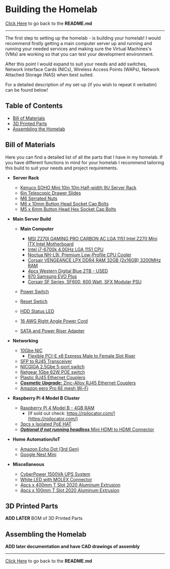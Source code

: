# Building the Homelab

[Click Here](../README.md) to go back to the **README.md**

---

The first step to setting up the homelab - is building your homelab! I would recommend firstly getting a main computer server up and running and running your needed services and making sure the Virtual Machines's (VMs) are working so that you can test your development environment.

After this point I would expand to suit your needs and add switches, Network Interface Cards (NICs), Wireless Access Points (WAPs), Network Attached Storage (NAS) when best suited.

For a detailed description of my set-up (if you wish to repeat it verbatim) can be found below!

## Table of Contents

- [Bill of Materials](#bill-of-materials)
- [3D Printed Parts](#3d-printed-parts)
- [Assembling the Homelab](#assembling-the-homelab)

## Bill of Materials

Here you can find a detailed list of all the parts that I have in my homelab. If you have different functions in mind for your homelab I recommend tailoring this build to suit your needs and project requirements.

- **Server Rack**

  - [Kenuco SOHO Mini 10in 10in Half-width 9U Server Rack](https://www.amazon.com/KENUCO-Panels-Shelves-Components-White-9U/dp/B07QDPPPX7/ref=sr_1_3?crid=3J1702PNDA74T&keywords=kenuco%2B10u&qid=1691775398&sprefix=kenuco%2B10u%2B%2Caps%2C158&sr=8-3&ufe=app_do%3Aamzn1.fos.18ed3cb5-28d5-4975-8bc7-93deae8f9840&th=1)
  - [6in Telescopic Drawer Slides](<https://www.amazon.com/gp/your-account/order-history/ref=ppx_yo_dt_b_pagination_4_3?ie=UTF8&orderFilter=year-2023&search=&startIndex=20#:~:text=URBEST%20Ball%20Bearing%20Drawer%20Slides%20Full%20Extension%206%20Inch%20Telescopic%20Slider%20for%20Cabinet%2C%201Pair%20(6%2DInch)>)
  - [M6 Serrated Nuts](https://www.amazon.com/gp/product/B09MH9SP3T/ref=ppx_yo_dt_b_asin_title_o06_s00?ie=UTF8&psc=1)
  - [M6 x 10mm Button Head Socket Cap Bolts](https://www.amazon.com/gp/product/B09HC1MDM4/ref=ppx_yo_dt_b_asin_title_o06_s00?ie=UTF8&th=1)
  - [M5 x 6mm Button Head Hex Socket Cap Bolts](https://www.amazon.com/gp/product/B01AXUT5Q6/ref=ppx_yo_dt_b_asin_title_o06_s00?ie=UTF8&th=1)

- **Main Server Build**

  - **Main Computer**

    - [MSI Z270I GAMING PRO CARBON AC LGA 1151 Intel Z270 Mini ITX Intel Motherboard](https://www.newegg.com/p/N82E16813130972)
    - [Intel i7-6700k 4.0GHz LGA 1151 CPU](https://www.amazon.com/Intel-Processor-BX80662I76700K-Certified-Refurbished/dp/B07JQ3638R/ref=sr_1_2?crid=1OTL6AP4Q8IS3&keywords=intel+i7+6700k&qid=1691777533&sprefix=intel+i7+67%2Caps%2C162&sr=8-2)
    - [Noctua NH-L9i, Premium Low-Profile CPU Cooler](https://www.amazon.com/Noctua-NH-L9i-Premium-Low-profile-LGA115x/dp/B009VCAJ7W/ref=sr_1_3?crid=2JYZQT0WKGB4Z&keywords=lga+1151+slim+noctua+cooler&qid=1691777586&sprefix=lga+1151+slimnoctua+cooler%2Caps%2C142&sr=8-3)
    - [Corsair VENGEANCE LPX DDR4 RAM 32GB (2x16GB) 3200MHz RAM](https://www.amazon.com/gp/product/B07RW6Z692/ref=ppx_yo_dt_b_asin_title_o09_s00?ie=UTF8&th=1)
    - [4pcs Western Digital Blue 2TB - USED](https://www.amazon.com/gp/product/B08VH8R94B/ref=ppx_yo_dt_b_asin_title_o02_s00?ie=UTF8&th=1)
    - [970 Samsung EVO Plus](https://www.amazon.com/gp/product/B07MFZY2F2/ref=ppx_yo_dt_b_asin_title_o02_s00?ie=UTF8&th=1)
    - [Corsair SF Series, SF600, 600 Watt, SFX Modular PSU](https://www.amazon.com/Corsair-Platinum-Certified-Modular-Supply/dp/B07F84FJ1G/ref=sr_1_3?crid=NXJJGKYZ6117&keywords=corsair%2B600w%2Bmodular&qid=1691777644&sprefix=corsai%2B600w%2Bmodular%2Caps%2C109&sr=8-3&th=1)

  - [Power Switch](https://www.amazon.com/gp/product/B0986XLJJH/ref=ppx_yo_dt_b_asin_title_o00_s00?ie=UTF8&th=1)
  - [Reset Swtich](https://www.amazon.com/gp/product/B0BWDXFSMQ/ref=ppx_yo_dt_b_asin_title_o09_s00?ie=UTF8&psc=1)
  - [HDD Status LED](https://www.amazon.com/gp/product/B089RHBYGC/ref=ppx_yo_dt_b_asin_title_o00_s00?ie=UTF8&th=1)
  - [16 AWG Right Angle Power Cord](https://www.amazon.com/gp/product/B06Y6KHF4L/ref=ppx_yo_dt_b_asin_title_o08_s00?ie=UTF8&psc=1)
  - [SATA and Power Riser Adapter](https://www.amazon.com/gp/product/B08PQP6MZK/ref=ppx_yo_dt_b_asin_title_o07_s00?ie=UTF8&psc=1)

- **Networking**

  - [10Gbe NIC](https://www.amazon.com/gp/your-account/order-history/ref=ppx_yo_dt_b_pagination_3_2?ie=UTF8&orderFilter=year-2023&search=&startIndex=10#:~:text=10Gb%20PCI%2DE%20Network%20Card%20NIC%20Compatible%20for%20Intel%20X540%2DT2%2C%20Dual%20RJ45%20Copper%20Port%2C%20with%20Intel%20X540%2DBT2%20Controller%2C%20PCI%2DE%20X8%2C%2010G%20PCI%20Express%20LAN%20Adapter%20Support%20Windows%20Server/Windows/Linux/Vmware/ESX)
    - [Flexible PCI-E x8 Express Male to Female Slot Riser](https://www.amazon.com/gp/product/B08PCQPJHT/ref=ppx_yo_dt_b_asin_title_o02_s00?ie=UTF8&psc=1)
  - [SFP to RJ45 Transceiver](https://www.amazon.com/gp/product/B06XQBFHNL/ref=ppx_yo_dt_b_asin_title_o02_s00?ie=UTF8&psc=1)
  - [NICGIGA 2.5Gbe 5-port switch](https://www.amazon.com/dp/B0C53CB5CM?ref=nb_sb_ss_w_as-reorder-t1_k3_1_5&amp=&crid=VPMA54EJP8QI&amp=&sprefix=nicgi)
  - [Netgear 1Gbe 62W POE switch](https://www.amazon.com/gp/product/B08MBFLMDC/ref=ppx_yo_dt_b_asin_title_o08_s00?ie=UTF8&psc=1)
  - [Plastic RJ45 Ethernet Couplers](https://www.amazon.com/gp/product/B01JJ46JX4/ref=ppx_yo_dt_b_asin_title_o02_s00?ie=UTF8&th=1)
  - [_**Cosmetic Upgrade:**_ Zinc-Alloy RJ45 Ethernet Couplers](https://www.amazon.com/gp/product/B09VZZ6DWG/ref=ppx_yo_dt_b_asin_title_o01_s00?ie=UTF8&th=1)
  - [Amazon eero Pro 6E mesh Wi-Fi](https://www.amazon.com/gp/product/B091G68F8C/ref=ppx_yo_dt_b_asin_title_o03_s00?ie=UTF8&psc=1)

- **Raspberry Pi 4 Model B Cluster**

  - [Raspberry Pi 4 Model B - 4GB RAM](https://thepihut.com/products/raspberry-pi-4-model-b)
    - [If sold out check: https://rpilocator.com/](https://rpilocator.com/)
  - [3pcs x Isolated PoE HAT](https://www.amazon.com/gp/product/B08CVDQWXF/ref=ppx_yo_dt_b_asin_title_o01_s00?ie=UTF8&psc=1)
  - [_**Optional if not running headless**_ Mini HDMI to HDMI Connector](https://www.amazon.com/gp/product/B06WWQ7KLV/ref=ppx_yo_dt_b_asin_title_o00_s00?ie=UTF8&th=1)

- **Home Automation/IoT**

  - [Amazon Echo Dot (3rd Gen)](https://www.amazon.com/Echo-Dot/dp/B07PDHSLM6/ref=sr_1_14?crid=16D47ED5WZLWD&keywords=Amazon+echo+dot&qid=1691777269&sprefix=amazon+echo+dot%2Caps%2C116&sr=8-14)
  - [Google Nest Mini](https://www.bestbuy.com/site/nest-mini-2nd-generation-with-google-assistant-chalk/6348878.p?skuId=6348878&extStoreId=1092&ref=212&loc=1&gclid=Cj0KCQjwuNemBhCBARIsADp74QTHebpqr1n1e0H8t4fdqznFB7IvhMA7w_2LHum26O--PZAxyCUzrGAaAjG8EALw_wcB&gclsrc=aw.ds)

- **Miscellaneous**
  - [CyberPower 1500VA UPS System](https://www.amazon.com/gp/product/B00429N19W/ref=ppx_yo_dt_b_asin_title_o02_s01?ie=UTF8&th=1)
  - [White LED with MOLEX Connector](https://www.amazon.com/gp/product/B0B4G1THL9/ref=ppx_yo_dt_b_asin_title_o03_s00?ie=UTF8&psc=1)
  - [4pcs x 400mm T Slot 2020 Aluminum Extrusion](https://www.amazon.com/gp/product/B08Y8N7FD1/ref=ppx_yo_dt_b_asin_title_o02_s01?ie=UTF8&th=1)
  - [4pcs x 100mm T Slot 2020 Aluminum Extrusion](https://www.amazon.com/gp/product/B08TBLBXLV/ref=ppx_yo_dt_b_asin_title_o02_s00?ie=UTF8&th=1)

## 3D Printed Parts

**ADD LATER** BOM of 3D Printed Parts

## Assembling the Homelab

**ADD later documentation and have CAD drawings of assembly**

---

[Click Here](../README.md) to go back to the **README.md**
